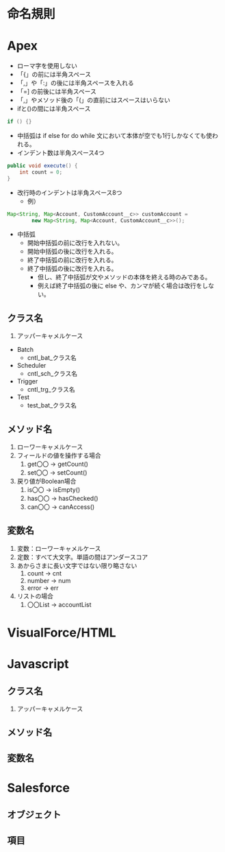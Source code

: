 # 命名規則
# Apex
- ローマ字を使用しない
- 「{」の前には半角スペース
- 「,」や「:」の後には半角スペースを入れる
- 「=] の前後には半角スペース
- 「,」やメソッド後の「(」の直前にはスペースはいらない
- ifと()の間には半角スペース
```Java
if () {}
```
- 中括弧は if else for do while 文において本体が空でも1行しかなくても使われる。
- インデント数は半角スペース4つ
```java
public void execute() {
    int count = 0;
}
```
- 改行時のインデントは半角スペース8つ
  - 例）
```java
Map<String, Map<Account, CustomAccount__c>> customAccount =
        new Map<String, Map<Account, CustomAccount__c>>();
```
- 中括弧
  - 開始中括弧の前に改行を入れない。
  - 開始中括弧の後に改行を入れる。
  - 終了中括弧の前に改行を入れる。
  - 終了中括弧の後に改行を入れる。
    - 但し、終了中括弧が文やメソッドの本体を終える時のみである。
    - 例えば終了中括弧の後に else や、カンマが続く場合は改行をしない。
## クラス名
1. アッパーキャメルケース
- Batch
  - cntl_bat_クラス名
- Scheduler
  - cntl_sch_クラス名
- Trigger
  - cntl_trg_クラス名
- Test
  - test_bat_クラス名
## メソッド名
1. ローワーキャメルケース
2. フィールドの値を操作する場合
   1. get〇〇  -> getCount()
   2. set〇〇  -> setCount()
3. 戻り値がBoolean場合
   1. is〇〇   -> isEmpty()
   2. has〇〇  -> hasChecked()
   3. can〇〇  -> canAccess()
## 変数名
1. 変数：ローワーキャメルケース
2. 定数：すべて大文字。単語の間はアンダースコア
3. あからさまに長い文字ではない限り略さない
   1. count    -> cnt
   2. number   -> num
   3. error    -> err
4. リストの場合
   1. 〇〇List -> accountList
# VisualForce/HTML
# Javascript
## クラス名
1. アッパーキャメルケース
## メソッド名
## 変数名
# Salesforce
## オブジェクト
## 項目
